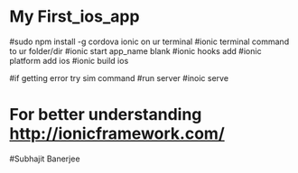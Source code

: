 # My First_ios_app

#sudo npm install -g cordova ionic on ur terminal
#ionic terminal command to ur folder/dir
#ionic start app_name blank
#ionic hooks add
#ionic platform add ios
#ionic build ios

#if getting error try sim command
#run server
#inoic serve
# For better understanding http://ionicframework.com/
#Subhajit Banerjee